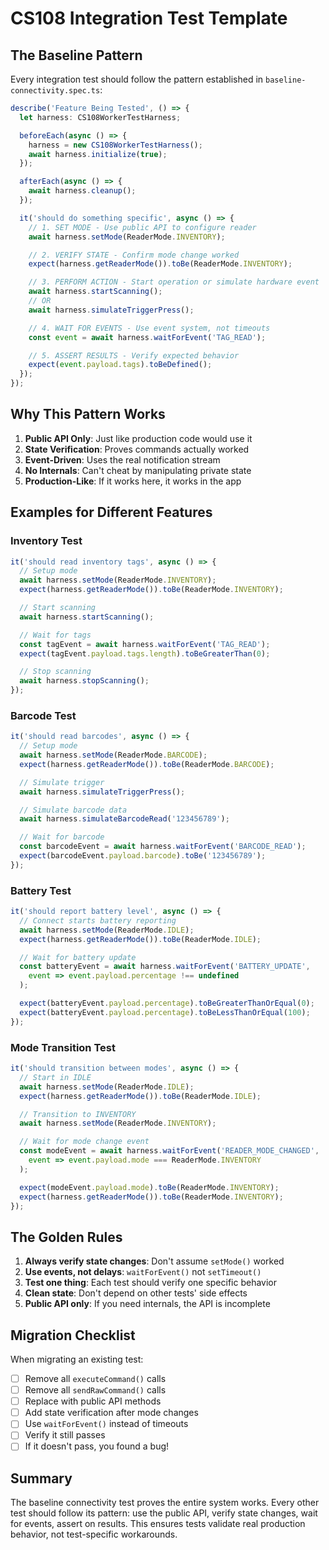 # CS108 Integration Test Template

## The Baseline Pattern

Every integration test should follow the pattern established in `baseline-connectivity.spec.ts`:

```typescript
describe('Feature Being Tested', () => {
  let harness: CS108WorkerTestHarness;

  beforeEach(async () => {
    harness = new CS108WorkerTestHarness();
    await harness.initialize(true);
  });

  afterEach(async () => {
    await harness.cleanup();
  });

  it('should do something specific', async () => {
    // 1. SET MODE - Use public API to configure reader
    await harness.setMode(ReaderMode.INVENTORY);

    // 2. VERIFY STATE - Confirm mode change worked
    expect(harness.getReaderMode()).toBe(ReaderMode.INVENTORY);

    // 3. PERFORM ACTION - Start operation or simulate hardware event
    await harness.startScanning();
    // OR
    await harness.simulateTriggerPress();

    // 4. WAIT FOR EVENTS - Use event system, not timeouts
    const event = await harness.waitForEvent('TAG_READ');

    // 5. ASSERT RESULTS - Verify expected behavior
    expect(event.payload.tags).toBeDefined();
  });
});
```

## Why This Pattern Works

1. **Public API Only**: Just like production code would use it
2. **State Verification**: Proves commands actually worked
3. **Event-Driven**: Uses the real notification stream
4. **No Internals**: Can't cheat by manipulating private state
5. **Production-Like**: If it works here, it works in the app

## Examples for Different Features

### Inventory Test
```typescript
it('should read inventory tags', async () => {
  // Setup mode
  await harness.setMode(ReaderMode.INVENTORY);
  expect(harness.getReaderMode()).toBe(ReaderMode.INVENTORY);

  // Start scanning
  await harness.startScanning();

  // Wait for tags
  const tagEvent = await harness.waitForEvent('TAG_READ');
  expect(tagEvent.payload.tags.length).toBeGreaterThan(0);

  // Stop scanning
  await harness.stopScanning();
});
```

### Barcode Test
```typescript
it('should read barcodes', async () => {
  // Setup mode
  await harness.setMode(ReaderMode.BARCODE);
  expect(harness.getReaderMode()).toBe(ReaderMode.BARCODE);

  // Simulate trigger
  await harness.simulateTriggerPress();

  // Simulate barcode data
  await harness.simulateBarcodeRead('123456789');

  // Wait for barcode
  const barcodeEvent = await harness.waitForEvent('BARCODE_READ');
  expect(barcodeEvent.payload.barcode).toBe('123456789');
});
```

### Battery Test
```typescript
it('should report battery level', async () => {
  // Connect starts battery reporting
  await harness.setMode(ReaderMode.IDLE);
  expect(harness.getReaderMode()).toBe(ReaderMode.IDLE);

  // Wait for battery update
  const batteryEvent = await harness.waitForEvent('BATTERY_UPDATE',
    event => event.payload.percentage !== undefined
  );

  expect(batteryEvent.payload.percentage).toBeGreaterThanOrEqual(0);
  expect(batteryEvent.payload.percentage).toBeLessThanOrEqual(100);
});
```

### Mode Transition Test
```typescript
it('should transition between modes', async () => {
  // Start in IDLE
  await harness.setMode(ReaderMode.IDLE);
  expect(harness.getReaderMode()).toBe(ReaderMode.IDLE);

  // Transition to INVENTORY
  await harness.setMode(ReaderMode.INVENTORY);

  // Wait for mode change event
  const modeEvent = await harness.waitForEvent('READER_MODE_CHANGED',
    event => event.payload.mode === ReaderMode.INVENTORY
  );

  expect(modeEvent.payload.mode).toBe(ReaderMode.INVENTORY);
  expect(harness.getReaderMode()).toBe(ReaderMode.INVENTORY);
});
```

## The Golden Rules

1. **Always verify state changes**: Don't assume `setMode()` worked
2. **Use events, not delays**: `waitForEvent()` not `setTimeout()`
3. **Test one thing**: Each test should verify one specific behavior
4. **Clean state**: Don't depend on other tests' side effects
5. **Public API only**: If you need internals, the API is incomplete

## Migration Checklist

When migrating an existing test:

- [ ] Remove all `executeCommand()` calls
- [ ] Remove all `sendRawCommand()` calls
- [ ] Replace with public API methods
- [ ] Add state verification after mode changes
- [ ] Use `waitForEvent()` instead of timeouts
- [ ] Verify it still passes
- [ ] If it doesn't pass, you found a bug!

## Summary

The baseline connectivity test proves the entire system works. Every other test should follow its pattern: use the public API, verify state changes, wait for events, assert on results. This ensures tests validate real production behavior, not test-specific workarounds.